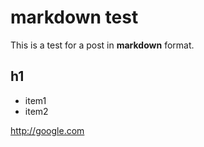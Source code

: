 markdown test
==================

<!-- rss=FALSE -->

This is a test for a post in **markdown** format.

## h1

- item1
- item2


http://google.com
